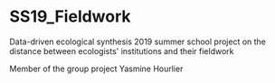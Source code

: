 # SS19_Fieldwork
Data-driven ecological synthesis 2019 summer school project on the distance between ecologists' institutions and their fieldwork

Member of the group project
Yasmine Hourlier
